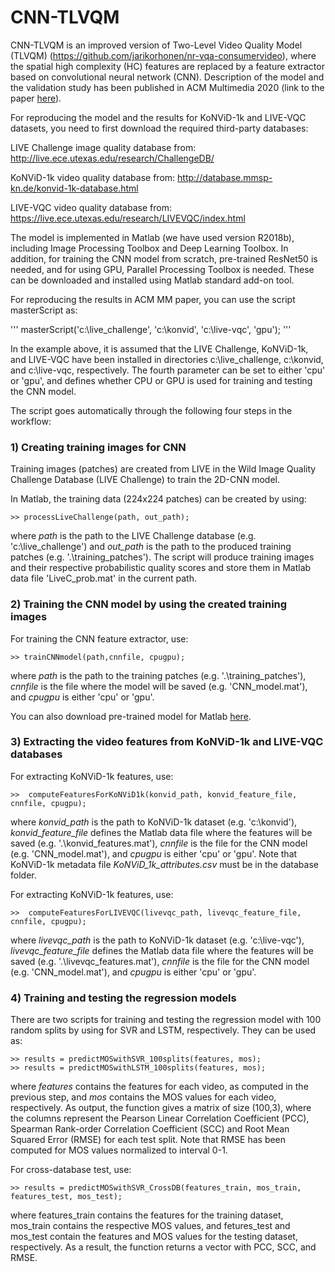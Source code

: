 # CNN-TLVQM

CNN-TLVQM is an improved version of Two-Level Video Quality Model (TLVQM) (https://github.com/jarikorhonen/nr-vqa-consumervideo), where the spatial high complexity (HC) features are replaced by a feature extractor based on convolutional neural network (CNN). Description of the model and the validation study has been published in ACM Multimedia 2020 (link to the paper [here](https://dl.acm.org/doi/10.1145/3394171.3413845)).

For reproducing the model and the results for KoNViD-1k and LIVE-VQC datasets, you need to first download the required third-party databases: 

LIVE Challenge image quality database from: http://live.ece.utexas.edu/research/ChallengeDB/

KoNViD-1k video quality database from: http://database.mmsp-kn.de/konvid-1k-database.html

LIVE-VQC video quality database from: https://live.ece.utexas.edu/research/LIVEVQC/index.html

The model is implemented in Matlab (we have used version R2018b), including Image Processing Toolbox and Deep Learning Toolbox. In addition, for training the CNN model from scratch, pre-trained ResNet50 is needed, and for using GPU, Parallel Processing Toolbox is needed. These can be downloaded and installed using Matlab standard add-on tool.

For reproducing the results in ACM MM paper, you can use the script masterScript as:

'''
masterScript('c:\\live_challenge', 'c:\\konvid', 'c:\\live-vqc', 'gpu');
'''

In the example above, it is assumed that the LIVE Challenge, KoNViD-1k, and LIVE-VQC have been installed in directories c:\live_challenge, c:\konvid, and c:\live-vqc, respectively. The fourth parameter can be set to either 'cpu' or 'gpu', and defines whether CPU or GPU is used for training and testing the CNN model.

The script goes automatically through the following four steps in the workflow: 

### 1) Creating training images for CNN

Training images (patches) are created from LIVE in the Wild Image Quality Challenge Database (LIVE Challenge) to train the 2D-CNN model. 

In Matlab, the training data (224x224 patches) can be created by using:
```
>> processLiveChallenge(path, out_path);
```
where _path_ is the path to the LIVE Challenge database (e.g. 'c:\\live_challenge') and _out_path_ is the path to the produced training patches (e.g. '.\\training_patches'). The script will produce training images and their respective probabilistic quality scores and store them in Matlab data file 'LiveC_prob.mat' in the current path.


### 2) Training the CNN model by using the created training images 

For training the CNN feature extractor, use:
```
>> trainCNNmodel(path,cnnfile, cpugpu);
```
where _path_ is the path to the training patches (e.g. '.\\training_patches'), _cnnfile_ is the file where the model will be saved (e.g. 'CNN_model.mat'), and _cpugpu_ is either 'cpu' or 'gpu'.

You can also download pre-trained model for Matlab [here](https://mega.nz/file/Tdxi1IAQ#_G6y6UXcOdjPsWaVhVULPcqwMNmh0YW26Jhg-pcC6aY).

### 3) Extracting the video features from KoNViD-1k and LIVE-VQC databases 

For extracting KoNViD-1k features, use:
```
>>  computeFeaturesForKoNViD1k(konvid_path, konvid_feature_file, cnnfile, cpugpu);
```
where _konvid_path_ is the path to KoNViD-1k dataset (e.g. 'c:\\konvid'), _konvid_feature_file_ defines the Matlab data file where the features will be saved (e.g. '.\\konvid_features.mat'), _cnnfile_ is the file for the CNN model (e.g. 'CNN_model.mat'), and _cpugpu_ is either 'cpu' or 'gpu'. Note that KoNViD-1k metadata file _KoNViD_1k_attributes.csv_ must be in the database folder.

For extracting KoNViD-1k features, use:
```
>>  computeFeaturesForLIVEVQC(livevqc_path, livevqc_feature_file, cnnfile, cpugpu);
```
where _livevqc_path_ is the path to KoNViD-1k dataset (e.g. 'c:\\live-vqc'), _livevqc_feature_file_ defines the Matlab data file where the features will be saved (e.g. '.\\livevqc_features.mat'), _cnnfile_ is the file for the CNN model (e.g. 'CNN_model.mat'), and _cpugpu_ is either 'cpu' or 'gpu'.

### 4) Training and testing the regression models 

There are two scripts for training and testing the regression model with 100 random splits by using for SVR and LSTM, respectively. They can be used as:
```
>> results = predictMOSwithSVR_100splits(features, mos);
>> results = predictMOSwithLSTM_100splits(features, mos);
```
where _features_ contains the features for each video, as computed in the previous step, and _mos_ contains the MOS values for each video, respectively. As output, the function gives a matrix of size (100,3), where the columns represent the Pearson Linear Correlation Coefficient (PCC), Spearman Rank-order Correlation Coefficient (SCC) and Root Mean Squared Error (RMSE) for each test split. Note that RMSE has been computed for MOS values normalized to interval 0-1.  

For cross-database test, use:
```
>> results = predictMOSwithSVR_CrossDB(features_train, mos_train, features_test, mos_test);
```
where features_train contains the features for the training dataset, mos_train contains the respective MOS values, and fetures_test and mos_test contain the features and MOS values for the testing dataset, respectively. As a result, the function returns a vector with PCC, SCC, and RMSE.
